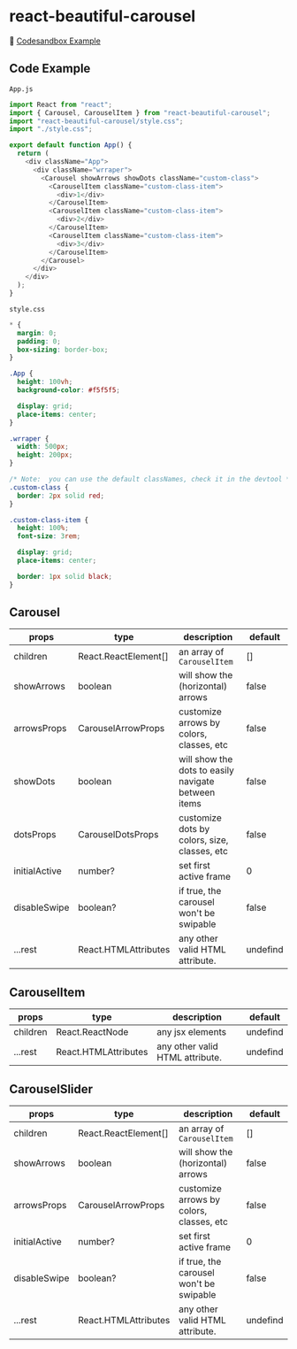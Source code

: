# react-beautiful-carousel

🔗 [Codesandbox Example](https://codesandbox.io/s/vigorous-smoke-90k9er?file=/src/App.js)

## Code Example

`App.js`

```js
import React from "react";
import { Carousel, CarouselItem } from "react-beautiful-carousel";
import "react-beautiful-carousel/style.css";
import "./style.css";

export default function App() {
  return (
    <div className="App">
      <div className="wrraper">
        <Carousel showArrows showDots className="custom-class">
          <CarouselItem className="custom-class-item">
            <div>1</div>
          </CarouselItem>
          <CarouselItem className="custom-class-item">
            <div>2</div>
          </CarouselItem>
          <CarouselItem className="custom-class-item">
            <div>3</div>
          </CarouselItem>
        </Carousel>
      </div>
    </div>
  );
}
```

`style.css`

```css
* {
  margin: 0;
  padding: 0;
  box-sizing: border-box;
}

.App {
  height: 100vh;
  background-color: #f5f5f5;

  display: grid;
  place-items: center;
}

.wrraper {
  width: 500px;
  height: 200px;
}

/* Note:  you can use the default classNames, check it in the devtool */
.custom-class {
  border: 2px solid red;
}

.custom-class-item {
  height: 100%;
  font-size: 3rem;

  display: grid;
  place-items: center;

  border: 1px solid black;
}
```

## Carousel

| **props**     | **type**                          | **description**                                     | **default** |
| ------------- | --------------------------------- | --------------------------------------------------- | ----------- |
| children      | React.ReactElement[]              | an array of `CarouselItem`                          | []          |
| showArrows    | boolean                           | will show the (horizontal) arrows                   | false       |
| arrowsProps   | CarouselArrowProps                | customize arrows by colors, classes, etc            | false       |
| showDots      | boolean                           | will show the dots to easily navigate between items | false       |
| dotsProps     | CarouselDotsProps                 | customize dots by colors, size, classes, etc        | false       |
| initialActive | number?                           | set first active frame                              | 0           |
| disableSwipe  | boolean?                          | if true, the carousel won't be swipable             | false       |
| ...rest       | React.HTMLAttributes<HTMLElement> | any other valid HTML attribute.                     | undefind    |

## CarouselItem

| **props** | **type**                          | **description**                 | **default** |
| --------- | --------------------------------- | ------------------------------- | ----------- |
| children  | React.ReactNode                   | any jsx elements                | undefind    |
| ...rest   | React.HTMLAttributes<HTMLElement> | any other valid HTML attribute. | undefind    |

## CarouselSlider

| **props**     | **type**                          | **description**                          | **default** |
| ------------- | --------------------------------- | ---------------------------------------- | ----------- |
| children      | React.ReactElement[]              | an array of `CarouselItem`               | []          |
| showArrows    | boolean                           | will show the (horizontal) arrows        | false       |
| arrowsProps   | CarouselArrowProps                | customize arrows by colors, classes, etc | false       |
| initialActive | number?                           | set first active frame                   | 0           |
| disableSwipe  | boolean?                          | if true, the carousel won't be swipable  | false       |
| ...rest       | React.HTMLAttributes<HTMLElement> | any other valid HTML attribute.          | undefind    |
